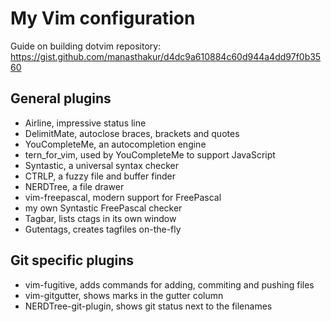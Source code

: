# My Vim configuration

Guide on building dotvim repository: https://gist.github.com/manasthakur/d4dc9a610884c60d944a4dd97f0b3560

## General plugins
- Airline, impressive status line
- DelimitMate, autoclose braces, brackets and quotes
- YouCompleteMe, an autocompletion engine
- tern_for_vim, used by YouCompleteMe to support JavaScript
- Syntastic, a universal syntax checker
- CTRLP, a fuzzy file and buffer finder
- NERDTree, a file drawer
- vim-freepascal, modern support for FreePascal
- my own Syntastic FreePascal checker
- Tagbar, lists ctags in its own window
- Gutentags, creates tagfiles on-the-fly

## Git specific plugins
- vim-fugitive, adds commands for adding, commiting and pushing files
- vim-gitgutter, shows marks in the gutter column
- NERDTree-git-plugin, shows git status next to the filenames
